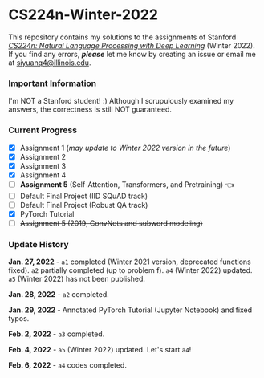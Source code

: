 # CS224n-Winter-2022

This repository contains my solutions to the assignments of Stanford
[*CS224n: Natural Language Processing with Deep Learning*](https://web.stanford.edu/class/cs224n/)
(Winter 2022). If you find any errors, ***please***
let me know by creating an issue or email me at siyuanq4@illinois.edu.

### Important Information

I'm NOT a Stanford student! :) Although I scrupulously examined my answers, the correctness is still NOT guaranteed.

### Current Progress

- [x] Assignment 1 (*may update to Winter 2022 version in the future*)
- [x] Assignment 2
- [x] Assignment 3
- [x] Assignment 4
- [ ] **Assignment 5** (Self-Attention, Transformers, and Pretraining) :point_left:
- [ ] Default Final Project (IID SQuAD track)
- [ ] Default Final Project (Robust QA track)
- [x] PyTorch Tutorial
- [ ] ~~Assignment 5 (2019, ConvNets and subword modeling)~~

### Update History

**Jan. 27, 2022** - `a1` completed (Winter 2021 version, deprecated functions fixed). `a2` partially completed (up to
problem f). `a4` (Winter 2022) updated. `a5` (Winter 2022) has not been published.

**Jan. 28, 2022** - `a2` completed.

**Jan. 29, 2022** - Annotated PyTorch Tutorial (Jupyter Notebook) and fixed typos.

**Feb. 2, 2022** - `a3` completed.

**Feb. 4, 2022** - `a5` (Winter 2022) updated. Let's start `a4`!

**Feb. 6, 2022** - `a4` codes completed.


